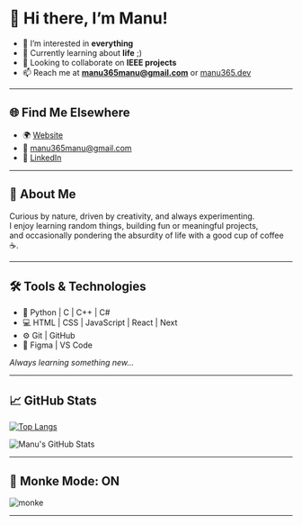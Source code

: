 # 👋 Hi there, I’m Manu!

- 👀 I’m interested in **everything**
- 🌱 Currently learning about **life** ;)
- 💞️ Looking to collaborate on **IEEE projects**
- 📫 Reach me at **manu365manu@gmail.com** or [manu365.dev](https://manu365.dev)

---

## 🌐 Find Me Elsewhere

- 🌍 [Website](https://manu365.dev)  
- 📧 manu365manu@gmail.com  
- 💼 [LinkedIn](https://www.linkedin.com/in/manuel-serrano-blanco-437084249/)

---

## 🧠 About Me

Curious by nature, driven by creativity, and always experimenting.  
I enjoy learning random things, building fun or meaningful projects,  
and occasionally pondering the absurdity of life with a good cup of coffee ☕.

---

## 🛠️ Tools & Technologies

- 🐍 Python | C | C++ | C# 
- 💻 HTML | CSS | JavaScript | React | Next
- ⚙️ Git | GitHub  
- 🎨 Figma | VS Code  

_Always learning something new..._

---

## 📈 GitHub Stats

[![Top Langs](https://github-readme-stats.vercel.app/api/top-langs/?username=0omanuo0&layout=compact)](https://github.com/anuraghazra/github-readme-stats)

![Manu's GitHub Stats](https://github-readme-stats.vercel.app/api?username=0omanuo0&show_icons=true&theme=radical)

---

## 🙈 Monke Mode: ON

![monke](https://media.giphy.com/media/QZkpIdieotn3i/giphy.gif)

---

<!---
0omanuo0/0omanuo0 is a ✨ special ✨ repository because its `README.md` (this file) appears on your GitHub profile.
You can click the Preview link to take a look at your changes.
--->
